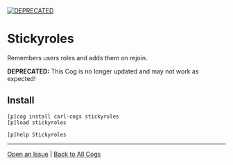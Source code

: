 [![DEPRECATED](https://img.shields.io/badge/tag-DEPRECATED-red?logo=git&logoColor=white)](../README.md#tags)
# Stickyroles

Remembers users roles and adds them on rejoin.

**DEPRECATED:** This Cog is no longer updated and may not work as expected!

## Install

```text
[p]cog install carl-cogs stickyroles
[p]load stickyroles

[p]help Stickyroles
```

---
[Open an Issue](https://github.com/smashedr/carl-cogs/issues/new?title=Stickyroles) |
[Back to All Cogs](../README.md#public-cogs)
